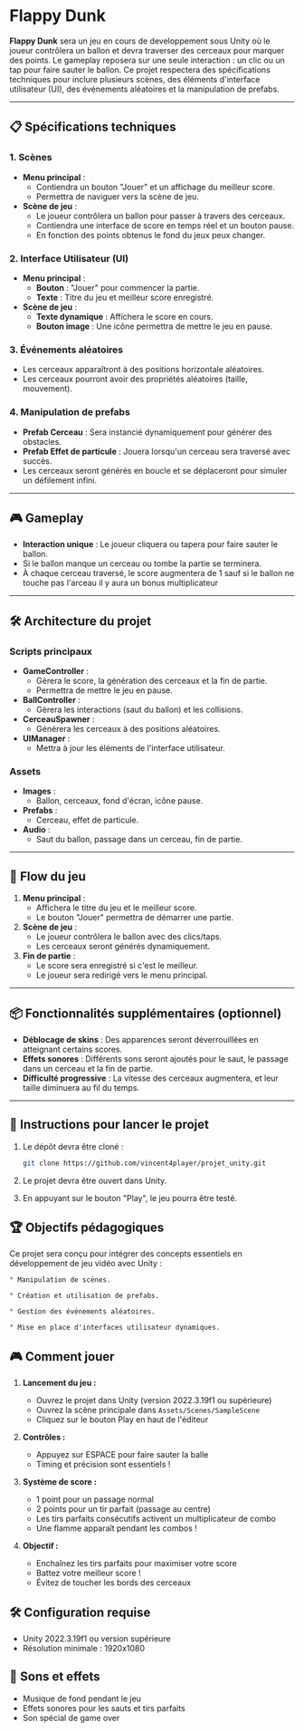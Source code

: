 # Flappy Dunk

**Flappy Dunk** sera un jeu en cours de developpement sous Unity où le joueur contrôlera un ballon et devra traverser des cerceaux pour marquer des points. Le gameplay reposera sur une seule interaction : un clic ou un tap pour faire sauter le ballon. Ce projet respectera des spécifications techniques pour inclure plusieurs scènes, des éléments d'interface utilisateur (UI), des événements aléatoires et la manipulation de prefabs.

---

## 📋 Spécifications techniques

### 1. Scènes
- **Menu principal** :
  - Contiendra un bouton "Jouer" et un affichage du meilleur score.
  - Permettra de naviguer vers la scène de jeu.
- **Scène de jeu** :
  - Le joueur contrôlera un ballon pour passer à travers des cerceaux.
  - Contiendra une interface de score en temps réel et un bouton pause.
  - En fonction des points obtenus le fond du jeux peux changer. 

### 2. Interface Utilisateur (UI)
- **Menu principal** :
  - **Bouton** : "Jouer" pour commencer la partie.
  - **Texte** : Titre du jeu et meilleur score enregistré.
- **Scène de jeu** :
  - **Texte dynamique** : Affichera le score en cours.
  - **Bouton image** : Une icône permettra de mettre le jeu en pause.

### 3. Événements aléatoires
- Les cerceaux apparaîtront à des positions horizontale aléatoires.
- Les cerceaux pourront avoir des propriétés aléatoires (taille, mouvement).

### 4. Manipulation de prefabs
- **Prefab Cerceau** : Sera instancié dynamiquement pour générer des obstacles.
- **Prefab Effet de particule** : Jouera lorsqu'un cerceau sera traversé avec succès.
- Les cerceaux seront générés en boucle et se déplaceront pour simuler un défilement infini.

---

## 🎮 Gameplay

- **Interaction unique** : Le joueur cliquera ou tapera pour faire sauter le ballon.
- Si le ballon manque un cerceau ou tombe la partie se terminera.
- À chaque cerceau traversé, le score augmentera de 1 sauf si le ballon ne touche pas l'arceau il y aura un bonus multiplicateur 
---

## 🛠️ Architecture du projet

### Scripts principaux
- **GameController** :
  - Gèrera le score, la génération des cerceaux et la fin de partie.
  - Permettra de mettre le jeu en pause.
- **BallController** :
  - Gèrera les interactions (saut du ballon) et les collisions.
- **CerceauSpawner** :
  - Générera les cerceaux à des positions aléatoires.
- **UIManager** :
  - Mettra à jour les éléments de l'interface utilisateur.

### Assets
- **Images** :
  - Ballon, cerceaux, fond d'écran, icône pause.
- **Prefabs** :
  - Cerceau, effet de particule.
- **Audio** :
  - Saut du ballon, passage dans un cerceau, fin de partie.

---

## 🚀 Flow du jeu

1. **Menu principal** :
   - Affichera le titre du jeu et le meilleur score.
   - Le bouton "Jouer" permettra de démarrer une partie.
2. **Scène de jeu** :
   - Le joueur contrôlera le ballon avec des clics/taps.
   - Les cerceaux seront générés dynamiquement.
3. **Fin de partie** :
   - Le score sera enregistré si c'est le meilleur.
   - Le joueur sera redirigé vers le menu principal.

---

## 📦 Fonctionnalités supplémentaires (optionnel)
- **Déblocage de skins** : Des apparences seront déverrouillées en atteignant certains scores.
- **Effets sonores** : Différents sons seront ajoutés pour le saut, le passage dans un cerceau et la fin de partie.
- **Difficulté progressive** : La vitesse des cerceaux augmentera, et leur taille diminuera au fil du temps.

---

## 🧰 Instructions pour lancer le projet

1. Le dépôt devra être cloné :
   ```bash
   git clone https://github.com/vincent4player/projet_unity.git

2. Le projet devra être ouvert dans Unity.

3. En appuyant sur le bouton "Play", le jeu pourra être testé.

## 🏆 Objectifs pédagogiques

Ce projet sera conçu pour intégrer des concepts essentiels en développement de jeu vidéo avec Unity :

    ° Manipulation de scènes.

    ° Création et utilisation de prefabs.

    ° Gestion des événements aléatoires.
    
    ° Mise en place d'interfaces utilisateur dynamiques.

## 🎮 Comment jouer

1. **Lancement du jeu :**
   - Ouvrez le projet dans Unity (version 2022.3.19f1 ou supérieure)
   - Ouvrez la scène principale dans `Assets/Scenes/SampleScene`
   - Cliquez sur le bouton Play en haut de l'éditeur

2. **Contrôles :**
   - Appuyez sur ESPACE pour faire sauter la balle
   - Timing et précision sont essentiels !

3. **Système de score :**
   - 1 point pour un passage normal
   - 2 points pour un tir parfait (passage au centre)
   - Les tirs parfaits consécutifs activent un multiplicateur de combo
   - Une flamme apparaît pendant les combos !

4. **Objectif :**
   - Enchaînez les tirs parfaits pour maximiser votre score
   - Battez votre meilleur score !
   - Évitez de toucher les bords des cerceaux

## 🛠️ Configuration requise
- Unity 2022.3.19f1 ou version supérieure
- Résolution minimale : 1920x1080

## 🎵 Sons et effets
- Musique de fond pendant le jeu
- Effets sonores pour les sauts et tirs parfaits
- Son spécial de game over
